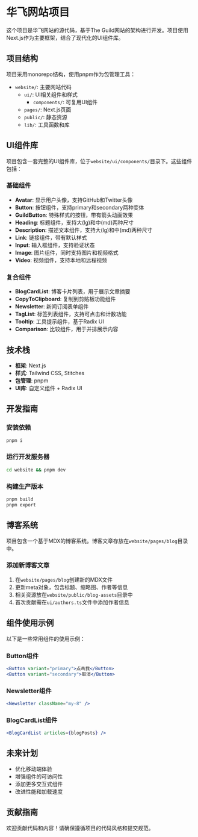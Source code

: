 # 华飞网站项目

这个项目是华飞网站的源代码，基于The Guild网站的架构进行开发。项目使用Next.js作为主要框架，结合了现代化的UI组件库。

## 项目结构

项目采用monorepo结构，使用pnpm作为包管理工具：

- `website/`: 主要网站代码
  - `ui/`: UI相关组件和样式
    - `components/`: 可复用UI组件
  - `pages/`: Next.js页面
  - `public/`: 静态资源
  - `lib/`: 工具函数和库

## UI组件库

项目包含一套完整的UI组件库，位于`website/ui/components/`目录下。这些组件包括：

### 基础组件

- **Avatar**: 显示用户头像，支持GitHub和Twitter头像
- **Button**: 按钮组件，支持primary和secondary两种变体
- **GuildButton**: 特殊样式的按钮，带有箭头动画效果
- **Heading**: 标题组件，支持大(lg)和中(md)两种尺寸
- **Description**: 描述文本组件，支持大(lg)和中(md)两种尺寸
- **Link**: 链接组件，带有默认样式
- **Input**: 输入框组件，支持验证状态
- **Image**: 图片组件，同时支持图片和视频格式
- **Video**: 视频组件，支持本地和远程视频

### 复合组件

- **BlogCardList**: 博客卡片列表，用于展示文章摘要
- **CopyToClipboard**: 复制到剪贴板功能组件
- **Newsletter**: 新闻订阅表单组件
- **TagList**: 标签列表组件，支持可点击和计数功能
- **Tooltip**: 工具提示组件，基于Radix UI
- **Comparison**: 比较组件，用于并排展示内容

## 技术栈

- **框架**: Next.js
- **样式**: Tailwind CSS, Stitches
- **包管理**: pnpm
- **UI库**: 自定义组件 + Radix UI

## 开发指南

### 安装依赖

```bash
pnpm i
```

### 运行开发服务器

```bash
cd website && pnpm dev
```

### 构建生产版本

```bash
pnpm build
pnpm export
```

## 博客系统

项目包含一个基于MDX的博客系统。博客文章存放在`website/pages/blog`目录中。

### 添加新博客文章

1. 在`website/pages/blog`创建新的MDX文件
2. 更新meta对象，包含标题、缩略图、作者等信息
3. 相关资源放在`website/public/blog-assets`目录中
4. 首次贡献需在`ui/authors.ts`文件中添加作者信息

## 组件使用示例

以下是一些常用组件的使用示例：

### Button组件

```jsx
<Button variant="primary">点击我</Button>
<Button variant="secondary">取消</Button>
```

### Newsletter组件

```jsx
<Newsletter className="my-8" />
```

### BlogCardList组件

```jsx
<BlogCardList articles={blogPosts} />
```

## 未来计划

- 优化移动端体验
- 增强组件的可访问性
- 添加更多交互式组件
- 改进性能和加载速度

## 贡献指南

欢迎贡献代码和内容！请确保遵循项目的代码风格和提交规范。

